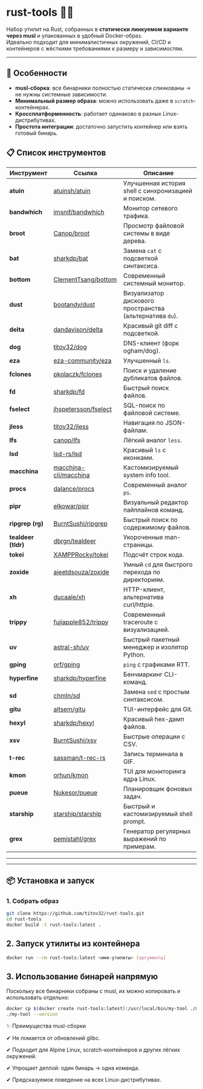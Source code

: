 # rust-tools 🦀🔧

Набор утилит на Rust, собранных в **статически линкуемом варианте через musl** и упакованных в удобный Docker-образ.  
Идеально подходит для минималистичных окружений, CI/CD и контейнеров с жёсткими требованиями к размеру и зависимостям.

---

## 🚀 Особенности

- **musl-сборка**: все бинарники полностью статически слинкованы → не нужны системные зависимости.  
- **Минимальный размер образа**: можно использовать даже в `scratch`-контейнерах.  
- **Кроссплатформенность**: работает одинаково в разных Linux-дистрибутивах.  
- **Простота интеграции**: достаточно запустить контейнер или взять готовый бинарь.  

## 📋 Список инструментов

| Инструмент | Ссылка | Описание |
|------------|--------|----------|
| **atuin** | [atuinsh/atuin](https://github.com/atuinsh/atuin) | Улучшенная история shell с синхронизацией и поиском. |
| **bandwhich** | [imsnif/bandwhich](https://github.com/imsnif/bandwhich) | Монитор сетевого трафика. |
| **broot** | [Canop/broot](https://github.com/Canop/broot) | Просмотр файловой системы в виде дерева. |
| **bat** | [sharkdp/bat](https://github.com/sharkdp/bat) | Замена `cat` с подсветкой синтаксиса. |
| **bottom** | [ClementTsang/bottom](https://github.com/ClementTsang/bottom) | Современный системный монитор. |
| **dust** | [bootandy/dust](https://github.com/bootandy/dust) | Визуализатор дискового пространства (альтернатива `du`). |
| **delta** | [dandavison/delta](https://github.com/dandavison/delta) | Красивый git diff с подсветкой. |
| **dog** | [titov32/dog](https://github.com/titov32/dog) | DNS-клиент (форк ogham/dog). |
| **eza** | [eza-community/eza](https://github.com/eza-community/eza) | Улучшенный `ls`. |
| **fclones** | [pkolaczk/fclones](https://github.com/pkolaczk/fclones) | Поиск и удаление дубликатов файлов. |
| **fd** | [sharkdp/fd](https://github.com/sharkdp/fd) | Быстрый поиск файлов. |
| **fselect** | [jhspetersson/fselect](https://github.com/jhspetersson/fselect) | SQL-поиск по файловой системе. |
| **jless** | [titov32/jless](https://github.com/titov32/jless) | Навигация по JSON-файлам. |
| **lfs** | [canop/lfs](https://crates.io/crates/lfs) | Лёгкий аналог `less`. |
| **lsd** | [lsd-rs/lsd](https://github.com/lsd-rs/lsd) | Красивый `ls` с иконками. |
| **macchina** | [macchina-cli/macchina](https://github.com/macchina-cli/macchina) | Кастомизируемый system info tool. |
| **procs** | [dalance/procs](https://github.com/dalance/procs) | Современный аналог `ps`. |
| **pipr** | [elkowar/pipr](https://github.com/elkowar/pipr) | Визуальный редактор пайплайнов команд. |
| **ripgrep (rg)** | [BurntSushi/ripgrep](https://github.com/BurntSushi/ripgrep) | Быстрый поиск по содержимому файлов. |
| **tealdeer (tldr)** | [dbrgn/tealdeer](https://github.com/dbrgn/tealdeer) | Укороченные man-страницы. |
| **tokei** | [XAMPPRocky/tokei](https://github.com/XAMPPRocky/tokei) | Подсчёт строк кода. |
| **zoxide** | [ajeetdsouza/zoxide](https://github.com/ajeetdsouza/zoxide) | Умный `cd` для быстрого перехода по директориям. |
| **xh** | [ducaale/xh](https://github.com/ducaale/xh) | HTTP-клиент, альтернатива curl/httpie. |
| **trippy** | [fujiapple852/trippy](https://github.com/fujiapple852/trippy) | Современный traceroute с визуализацией. |
| **uv** | [astral-sh/uv](https://github.com/astral-sh/uv) | Быстрый пакетный менеджер и изолятор Python. |
| **gping** | [orf/gping](https://github.com/orf/gping) | `ping` с графиками RTT. |
| **hyperfine** | [sharkdp/hyperfine](https://github.com/sharkdp/hyperfine) | Бенчмаркинг CLI-команд. |
| **sd** | [chmln/sd](https://github.com/chmln/sd) | Замена `sed` с простым синтаксисом. |
| **gitu** | [altsem/gitu](https://github.com/altsem/gitu) | TUI-интерфейс для Git. |
| **hexyl** | [sharkdp/hexyl](https://github.com/sharkdp/hexyl) | Красивый hex-дамп файлов. |
| **xsv** | [BurntSushi/xsv](https://github.com/BurntSushi/xsv) | Быстрые операции с CSV. |
| **t-rec** | [sassman/t-rec-rs](https://github.com/sassman/t-rec-rs) | Запись терминала в GIF. |
| **kmon** | [orhun/kmon](https://github.com/orhun/kmon) | TUI для мониторинга ядра Linux. |
| **pueue** | [Nukesor/pueue](https://github.com/Nukesor/pueue) | Планировщик фоновых задач. |
| **starship** | [starship/starship](https://github.com/starship/starship) | Быстрый и кастомизируемый shell prompt. |
| **grex** | [pemistahl/grex](https://github.com/pemistahl/grex) | Генератор регулярных выражений по примерам. |

---
---

## 📦 Установка и запуск

### 1. Собрать образ

```bash
git clone https://github.com/titov32/rust-tools.git
cd rust-tools
docker build -t rust-tools:latest .
```
## 2. Запуск утилиты из контейнера

```bash
docker run --rm rust-tools:latest <имя-утилиты> [аргументы]
```

## 3. Использование бинарей напрямую

Поскольку все бинарники собраны с musl, их можно копировать и использовать отдельно:

```bash
docker cp $(docker create rust-tools:latest):/usr/local/bin/my-tool ./my-tool
./my-tool --version
```

✨ Преимущества musl-сборки

✔ Не ломается от обновлений glibc.

✔ Подходит для Alpine Linux, scratch-контейнеров и других лёгких окружений.

✔ Упрощает деплой: один бинарь → одна команда.

✔ Предсказуемое поведение на всех Linux-дистрибутивах.
